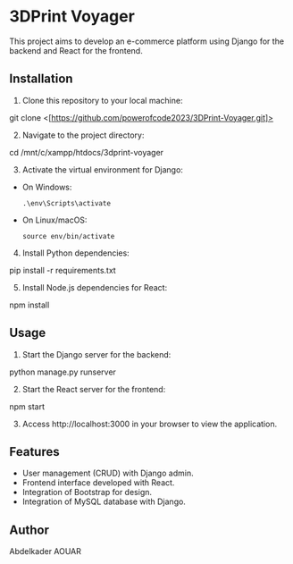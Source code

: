 # 3DPrint Voyager

This project aims to develop an e-commerce platform using Django for the backend and React for the frontend.

## Installation

1. Clone this repository to your local machine:

git clone <[https://github.com/powerofcode2023/3DPrint-Voyager.git]>


2. Navigate to the project directory:

cd /mnt/c/xampp/htdocs/3dprint-voyager


3. Activate the virtual environment for Django:
- On Windows:
  ```
  .\env\Scripts\activate
  ```
- On Linux/macOS:
  ```
  source env/bin/activate
  ```

4. Install Python dependencies:

pip install -r requirements.txt


5. Install Node.js dependencies for React:

npm install


## Usage

1. Start the Django server for the backend:

python manage.py runserver


2. Start the React server for the frontend:

npm start


3. Access http://localhost:3000 in your browser to view the application.

## Features

- User management (CRUD) with Django admin.
- Frontend interface developed with React.
- Integration of Bootstrap for design.
- Integration of MySQL database with Django.

## Author

Abdelkader AOUAR
